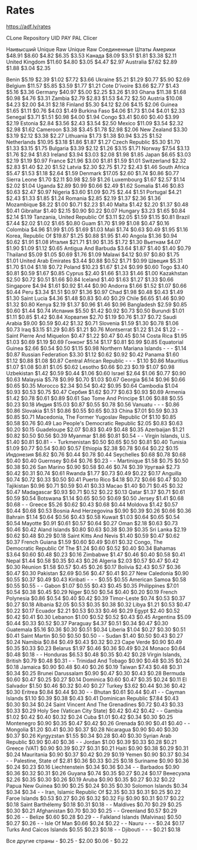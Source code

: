 # Rates
https://adf.ly/rates

CLone Repository UID PAY PAL Clicer

Наивысший	Unique	Raw	Unique	Raw
Соединенные Штаты Америки	$48.91	$8.60	$4.82	$6.35	$3.53
Канада	$8.09	$3.51	$1.81	$3.38	$2.11
United Kingdom	$11.60	$4.80	$3.05	$4.47	$2.97
Australia	$7.62	$2.89	$1.88	$3.04	$2.35
 
Benin	$5.19	$2.39	$1.02	$7.72	$3.66
Ukraine	$5.21	$1.29	$0.77	$5.90	$2.69
Belgium	$11.57	$5.85	$3.59	$1.77	$1.21
Cote D'ivoire	$3.66	$2.77	$1.43	$5.16	$3.36
Germany	$40.97	$5.00	$2.25	$3.26	$1.93
Ghana	$11.38	$1.68	$0.98	$4.76	$3.31
Zambia	$2.79	$2.83	$1.53	$4.72	$2.50
Austria	$10.08	$4.23	$2.00	$4.31	$2.18
Finland	$5.30	$4.12	$2.06	$4.15	$2.06
Guinea	$1.65	$1.11	$0.76	$4.03	$1.49
Burkina Faso	$4.06	$1.73	$1.04	$4.01	$2.33
Senegal	$3.71	$1.51	$0.98	$4.00	$1.94
Congo	$3.41	$0.60	$0.40	$3.99	$2.19
Estonia	$2.84	$3.56	$2.43	$3.54	$2.50
Mexico	$11.09	$3.54	$2.32	$2.98	$1.62
Cameroon	$3.38	$3.45	$1.78	$2.98	$2.06
New Zealand	$3.30	$3.19	$2.12	$3.38	$2.27
Lithuania	$1.73	$1.38	$0.94	$3.25	$1.52
Netherlands	$10.95	$3.18	$1.86	$1.87	$1.27
Czech Republic	$5.30	$1.70	$1.33	$3.15	$1.75
Bulgaria	$3.39	$2.12	$1.26	$3.15	$1.71
Norway	$7.54	$3.13	$1.76	$2.94	$1.83
Ireland	$3.94	$3.03	$2.08	$1.98	$1.85
Japan	$6.65	$3.03	$2.19	$1.19	$0.97
France	$21.96	$3.00	$1.81	$1.59	$1.01
Switzerland	$2.32	$2.83	$1.40	$2.20	$1.52
Latvia	$2.30	$2.75	$1.72	$2.43	$1.46
South Africa	$5.47	$1.53	$1.18	$2.64	$1.59
Denmark	$17.05	$2.60	$1.74	$0.86	$0.77
Sierra Leone	$1.70	$2.11	$0.98	$2.59	$1.26
Luxembourg	$1.67	$2.57	$1.14	$2.02	$1.04
Uganda	$2.89	$0.99	$0.66	$2.49	$1.62
Somalia	$1.46	$0.83	$0.63	$2.47	$0.97
Nigeria	$3.60	$1.09	$0.75	$2.44	$1.51
Portugal	$4.21	$2.43	$1.33	$1.85	$1.24
Romania	$2.85	$2.19	$1.37	$2.36	$1.36
Mozambique	$8.22	$1.00	$0.71	$2.23	$1.40
Malta	$1.42	$2.20	$1.37	$0.48	$0.41
Gibraltar	$1.40	$2.15	$0.90	$0.22	$0.07
Hungary	$3.23	$1.65	$0.84	$2.14	$1.19
Tanzania, United Republic Of	$3.11	$2.05	$1.59	$1.15	$0.81
Brazil	$7.44	$2.02	$1.02	$1.65	$0.80
Guam	$1.70	$1.99	$1.08	$0.47	$0.16
Colombia	$4.96	$1.99	$1.05	$1.69	$1.03
Mali	$1.74	$0.63	$0.49	$1.95	$1.16
Korea, Republic Of	$19.87	$1.25	$0.88	$1.95	$1.40
Angola	$1.36	$0.94	$0.62	$1.91	$1.08
Италия	$21.71	$1.90	$1.35	$1.72	$1.30
Вьетнам	$4.07	$1.90	$1.09	$1.12	$0.65
Antigua And Barbuda	$3.64	$1.87	$1.40	$1.40	$0.79
Thailand	$5.09	$1.05	$0.69	$1.76	$1.09
Malawi	$4.12	$0.97	$0.80	$1.75	$1.01
United Arab Emirates	$3.44	$0.88	$0.52	$1.71	$0.99
Швеция	$5.31	$1.70	$1.04	$1.18	$0.72
Poland	$10.23	$1.67	$1.24	$0.99	$0.60
Togo	$3.40	$0.81	$0.59	$1.67	$0.85
Cyprus	$2.40	$1.66	$1.33	$1.46	$1.00
Kazakhstan	$2.50	$0.72	$0.51	$1.66	$0.84
Iceland	$1.40	$1.63	$1.27	$1.33	$0.66
Singapore	$4.94	$1.61	$0.92	$1.44	$0.90
Andorra	$1.66	$1.52	$1.07	$0.66	$0.44
Peru	$3.34	$1.51	$0.97	$1.36	$0.97
Chad	$1.98	$0.48	$0.43	$1.49	$1.30
Saint Lucia	$4.36	$1.48	$0.83	$0.40	$0.29
Chile	$6.65	$1.46	$0.90	$1.32	$0.80
Kenya	$2.19	$1.37	$0.96	$1.46	$0.96
Bangladesh	$2.59	$0.85	$0.60	$1.44	$0.74
Испания	$5.50	$1.42	$0.92	$0.73	$0.50
Burundi	$1.01	$1.11	$0.85	$1.42	$0.84
Хорватия	$2.70	$1.19	$0.76	$1.37	$0.72
Saudi Arabia	$9.00	$0.59	$0.42	$1.32	$0.71
Slovenia	$1.59	$1.30	$0.78	$1.06	$0.73
Iraq	$3.15	$1.29	$0.85	$1.21	$0.76
Montserrat	$1.22	$1.24	$1.22	-	-
Saint Pierre And Miquelon	$0.47	$1.22	$0.47	$0.45	$0.14
Costa Rica	$1.95	$1.03	$0.69	$1.19	$0.69
Гонконг	$5.14	$1.17	$0.81	$0.99	$0.85
Equatorial Guinea	$2.66	$0.54	$0.50	$1.15	$0.98
Northern Mariana Islands	-	-	-	$1.14	$0.87
Russian Federation	$3.30	$1.12	$0.62	$0.92	$0.42
Panama	$1.60	$1.12	$0.88	$1.08	$0.87
Central African Republic	-	-	-	$1.10	$0.86
Mauritius	$1.07	$1.08	$0.81	$1.05	$0.62
Lesotho	$0.66	$0.23	$0.19	$1.07	$0.98
Uzbekistan	$1.42	$0.59	$0.44	$1.06	$0.60
Israel	$2.64	$1.06	$0.77	$0.90	$0.63
Malaysia	$5.78	$0.99	$0.70	$1.03	$0.67
Georgia	$6.14	$0.96	$0.66	$0.65	$0.35
Morocco	$2.34	$0.54	$0.42	$0.95	$0.64
Cambodia	$1.04	$0.93	$0.53	$0.75	$0.47
Сербия	$1.62	$0.77	$0.63	$0.93	$0.69
Armenia	$1.42	$0.78	$0.61	$0.89	$0.61
Sao Tome And Principe	$1.06	$0.88	$0.55	$0.23	$0.18
Индия	$15.03	$0.87	$0.55	$0.78	$0.56
Vanuatu	-	-	-	$0.86	$0.86
Slovakia	$1.51	$0.86	$0.55	$0.65	$0.33
China	$7.01	$0.59	$0.33	$0.85	$0.71
Macedonia, The Former Yugoslav Republic Of	$1.10	$0.85	$0.58	$0.76	$0.49
Lao People's Democratic Republic	$2.05	$0.83	$0.63	$0.20	$0.15
Guadeloupe	$2.07	$0.83	$0.49	$0.48	$0.35
Azerbaijan	$1.21	$0.82	$0.50	$0.56	$0.39
Myanmar	$1.86	$0.81	$0.54	-	-
Virgin Islands, U.S.	$1.40	$0.81	$0.81	-	-
Turkmenistan	$0.50	$0.65	$0.50	$0.81	$0.40
Tunisia	$1.09	$0.77	$0.54	$0.80	$0.57
Ethiopia	$2.38	$0.78	$0.64	$0.22	$0.15
Индонезия	$6.82	$0.76	$0.44	$0.78	$0.44
Seychelles	$0.68	$0.78	$0.68	$0.40	$0.40
Guernsey	$0.64	$0.76	$0.23	-	-
Martinique	$1.58	$0.75	$0.50	$0.38	$0.26
San Marino	$0.90	$0.58	$0.46	$0.74	$0.39
Уругвай	$2.73	$0.42	$0.31	$0.74	$0.61
Rwanda	$1.77	$0.73	$0.49	$0.22	$0.17
Anguilla	$0.74	$0.72	$0.33	$0.50	$0.41
Puerto Rico	$4.18	$0.72	$0.66	$0.47	$0.30
Tajikistan	$0.96	$0.71	$0.59	$0.41	$0.33
Macao	$1.40	$0.71	$0.45	$0.32	$0.47
Madagascar	$0.93	$0.71	$0.52	$0.22	$0.13
Qatar	$1.37	$0.71	$0.61	$0.59	$0.54
Botswana	$1.14	$0.65	$0.50	$0.69	$0.50
Jersey	$1.41	$0.68	$0.68	-	-
Greece	$5.26	$0.62	$0.43	$0.68	$0.44
Moldova	$1.42	$0.57	$0.44	$0.68	$0.53
Bosnia And Herzegovina	$0.90	$0.39	$0.26	$0.66	$0.36
Bahrain	$1.14	$0.64	$0.56	$0.43	$0.58
Kuwait	$1.03	$0.64	$0.65	$0.54	$0.54
Mayotte	$0.91	$0.61	$0.57	$0.64	$0.27
Oman	$2.18	$0.63	$0.73	$0.46	$0.42
Aland Islands	$0.80	$0.63	$0.38	$0.39	$0.35
Sri Lanka	$2.19	$0.62	$0.48	$0.29	$0.18
Saint Kitts And Nevis	$1.40	$0.59	$0.47	$0.62	$0.37
French Guiana	$1.59	$0.60	$0.49	$0.61	$0.32
Congo, The Democratic Republic Of The	$1.24	$0.60	$0.52	$0.40	$0.34
Bahamas	$3.64	$0.60	$0.48	$0.23	$0.16
Zimbabwe	$1.47	$0.46	$0.40	$0.58	$0.41
Nepal	$1.44	$0.58	$0.35	$0.43	$0.26
Algeria	$2.03	$0.57	$0.47	$0.42	$0.30
Réunion	$1.58	$0.57	$0.45	$0.26	$0.17
Bolivia	$2.43	$0.57	$0.36	$0.47	$0.30
Pakistan	$2.69	$0.56	$0.47	$0.41	$0.27
New Caledonia	$0.90	$0.55	$0.37	$0.49	$0.43
Kiribati	-	-	-	$0.55	$0.55
American Samoa	$0.58	$0.55	$0.55	-	-
Gabon	$1.07	$0.55	$0.43	$0.45	$0.35
Philippines	$7.01	$0.54	$0.38	$0.45	$0.29
Niger	$0.50	$0.54	$0.40	$0.20	$0.19
French Polynesia	$0.86	$0.54	$0.40	$0.42	$0.39
Timor-Leste	$0.74	$0.53	$0.37	$0.27	$0.18
Albania	$2.05	$0.53	$0.35	$0.38	$0.32
Libya	$1.21	$0.53	$0.47	$0.22	$0.17
Ecuador	$2.21	$0.53	$0.33	$0.46	$0.29
Egypt	$2.40	$0.52	$0.42	$0.41	$0.30
Lebanon	$1.00	$0.52	$0.52	$0.43	$0.45
Argentina	$5.09	$0.44	$0.33	$0.52	$0.37
Paraguay	$4.37	$0.51	$0.34	$0.47	$0.30
Guatemala	$5.16	$0.36	$0.30	$0.51	$0.34
Liberia	$1.04	$0.27	$0.30	$0.51	$0.41
Saint Martin	$0.50	$0.50	$0.50	-	-
Sudan	$1.40	$0.50	$0.43	$0.27	$0.24
Namibia	$0.84	$0.49	$0.43	$0.32	$0.23
Cape Verde	$0.90	$0.49	$0.35	$0.33	$0.23
Belarus	$1.97	$0.46	$0.36	$0.49	$0.24
Monaco	$0.64	$0.48	$0.18	-	-
Honduras	$6.53	$0.48	$0.35	$0.42	$0.28
Virgin Islands, British	$0.79	$0.48	$0.31	-	-
Trinidad And Tobago	$0.90	$0.48	$0.35	$0.24	$0.18
Jamaica	$0.90	$0.48	$0.40	$0.26	$0.19
Taiwan	$7.43	$0.48	$0.31	$0.34	$0.25
Brunei Darussalam	$0.90	$0.47	$0.30	$0.43	$0.28
Bermuda	$0.60	$0.47	$0.25	$0.27	$0.14
Dominica	$0.60	$0.47	$0.35	$0.24	$0.11
El Salvador	$1.50	$0.46	$0.32	$0.40	$0.27
Turkey	$3.62	$0.44	$0.36	$0.42	$0.30
Eritrea	$0.84	$0.44	$0.30	-	-
Bhutan	$0.61	$0.44	$0.41	-	-
Cayman Islands	$1.10	$0.39	$0.38	$0.43	$0.41
Dominican Republic	$7.84	$0.43	$0.30	$0.34	$0.24
Saint Vincent And The Grenadines	$0.72	$0.43	$0.33	$0.33	$0.29
Holy See (Vatican City State)	$0.42	$0.42	$0.42	-	-
Gambia	$1.02	$0.42	$0.40	$0.32	$0.24
Cuba	$1.01	$0.42	$0.34	$0.30	$0.25
Montenegro	$0.90	$0.35	$0.47	$0.42	$0.26
Grenada	$0.90	$0.41	$0.40	-	-
Mongolia	$1.20	$0.41	$0.30	$0.37	$0.28
Nicaragua	$0.90	$0.40	$0.30	$0.37	$0.26
Kyrgyzstan	$1.55	$0.34	$0.28	$0.40	$0.30
Syrian Arab Republic	$0.90	$0.40	$0.36	-	-
Jordan	$1.00	$0.39	$0.33	$0.28	$0.21
Greece (VAT)	$0.90	$0.39	$0.27	$0.31	$0.21
Haiti	$0.90	$0.38	$0.29	$0.31	$0.24
Mauritania	$0.90	$0.37	$0.42	$0.29	$0.19
Yemen	$0.90	$0.37	$0.34	-	-
Palestine, State of	$2.81	$0.36	$0.33	$0.25	$0.18
Suriname	$0.90	$0.36	$0.24	$0.23	$0.16
Liechtenstein	$0.34	$0.36	$0.34	-	-
Barbados	$0.90	$0.36	$0.32	$0.31	$0.26
Guyana	$0.74	$0.35	$0.27	$0.24	$0.17
Венесуэла	$2.26	$0.35	$0.30	$0.26	$0.19
Aruba	$0.90	$0.35	$0.27	$0.32	$0.22
Papua New Guinea	$0.90	$0.25	$0.24	$0.35	$0.30
Solomon Islands	$0.34	$0.34	$0.34	-	-
Iran, Islamic Republic Of	$2.35	$0.33	$0.31	$0.25	$0.22
Faroe Islands	$0.53	$0.27	$0.26	$0.32	$0.32
Fiji	$0.90	$0.31	$0.17	$0.22	$0.18
Saint Barthélemy	$0.18	$0.31	$0.18	-	-
Maldives	$0.70	$0.29	$0.25	$0.30	$0.21
Afghanistan	$0.70	$0.30	$0.25	-	-
Greenland	$0.57	$0.29	$0.26	-	-
Belize	$0.60	$0.28	$0.29	-	-
Falkland Islands (Malvinas)	$0.50	$0.27	$0.26	-	-
Isle Of Man	$0.66	$0.24	$0.22	-	-
Nauru	-	-	-	$0.24	$0.17
Turks And Caicos Islands	$0.55	$0.23	$0.18	-	-
Djibouti	-	-	-	$0.21	$0.18
 
Все другие страны	-	$0.25 - $2.00	$0.06 - $0.22
